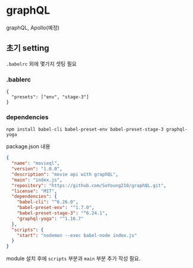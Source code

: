 # graphQL
graphQL, Apollo(예정)
## 초기 setting
`.babelrc` 외에 몇가지 셋팅 필요

### .bablerc
```
{
  "presets": ["env", "stage-3"]
}
```

### dependencies
`npm install babel-cli babel-preset-env babel-preset-stage-3 graphql-yoga`

package.json 내용
```json
{
  "name": "movieql",
  "version": "1.0.0",
  "description": "movie api with graphQL",
  "main": "index.js",
  "repository": "https://github.com/SoYoung210/graphQL.git",
  "license": "MIT",
  "dependencies": {
    "babel-cli": "^6.26.0",
    "babel-preset-env": "^1.7.0",
    "babel-preset-stage-3": "^6.24.1",
    "graphql-yoga": "^1.16.7"
  },
  "scripts": {
    "start": "nodemon --exec babel-node index.js"
  }
}
```

module 설치 후에 `scripts` 부분과 `main` 부분 추가 작성 필요.

